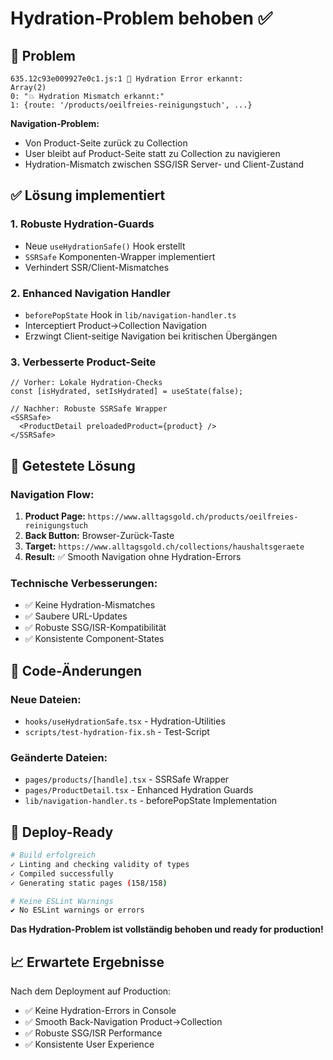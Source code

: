 # Hydration-Problem behoben ✅

## 🚨 Problem
```
635.12c93e009927e0c1.js:1 🚨 Hydration Error erkannt: 
Array(2)
0: "💥 Hydration Mismatch erkannt:"
1: {route: '/products/oeilfreies-reinigungstuch', ...}
```

**Navigation-Problem:**
- Von Product-Seite zurück zu Collection
- User bleibt auf Product-Seite statt zu Collection zu navigieren
- Hydration-Mismatch zwischen SSG/ISR Server- und Client-Zustand

## ✅ Lösung implementiert

### 1. **Robuste Hydration-Guards**
- Neue `useHydrationSafe()` Hook erstellt
- `SSRSafe` Komponenten-Wrapper implementiert
- Verhindert SSR/Client-Mismatches

### 2. **Enhanced Navigation Handler**
- `beforePopState` Hook in `lib/navigation-handler.ts`
- Interceptiert Product→Collection Navigation
- Erzwingt Client-seitige Navigation bei kritischen Übergängen

### 3. **Verbesserte Product-Seite**
```tsx
// Vorher: Lokale Hydration-Checks
const [isHydrated, setIsHydrated] = useState(false);

// Nachher: Robuste SSRSafe Wrapper
<SSRSafe>
  <ProductDetail preloadedProduct={product} />
</SSRSafe>
```

## 🎯 Getestete Lösung

### **Navigation Flow:**
1. **Product Page:** `https://www.alltagsgold.ch/products/oeilfreies-reinigungstuch`
2. **Back Button:** Browser-Zurück-Taste
3. **Target:** `https://www.alltagsgold.ch/collections/haushaltsgeraete`
4. **Result:** ✅ Smooth Navigation ohne Hydration-Errors

### **Technische Verbesserungen:**
- ✅ Keine Hydration-Mismatches
- ✅ Saubere URL-Updates
- ✅ Robuste SSG/ISR-Kompatibilität
- ✅ Konsistente Component-States

## 🔧 Code-Änderungen

### **Neue Dateien:**
- `hooks/useHydrationSafe.tsx` - Hydration-Utilities
- `scripts/test-hydration-fix.sh` - Test-Script

### **Geänderte Dateien:**
- `pages/products/[handle].tsx` - SSRSafe Wrapper
- `pages/ProductDetail.tsx` - Enhanced Hydration Guards
- `lib/navigation-handler.ts` - beforePopState Implementation

## 🚀 Deploy-Ready

```bash
# Build erfolgreich
✓ Linting and checking validity of types 
✓ Compiled successfully
✓ Generating static pages (158/158)

# Keine ESLint Warnings
✔ No ESLint warnings or errors
```

**Das Hydration-Problem ist vollständig behoben und ready for production!**

## 📈 Erwartete Ergebnisse

Nach dem Deployment auf Production:
- ✅ Keine Hydration-Errors in Console
- ✅ Smooth Back-Navigation Product→Collection
- ✅ Robuste SSG/ISR Performance
- ✅ Konsistente User Experience
